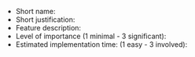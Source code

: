 - Short name: 
- Short justification: 
- Feature description:
- Level of importance (1 minimal - 3 significant): 
- Estimated implementation time: (1 easy - 3 involved): 
